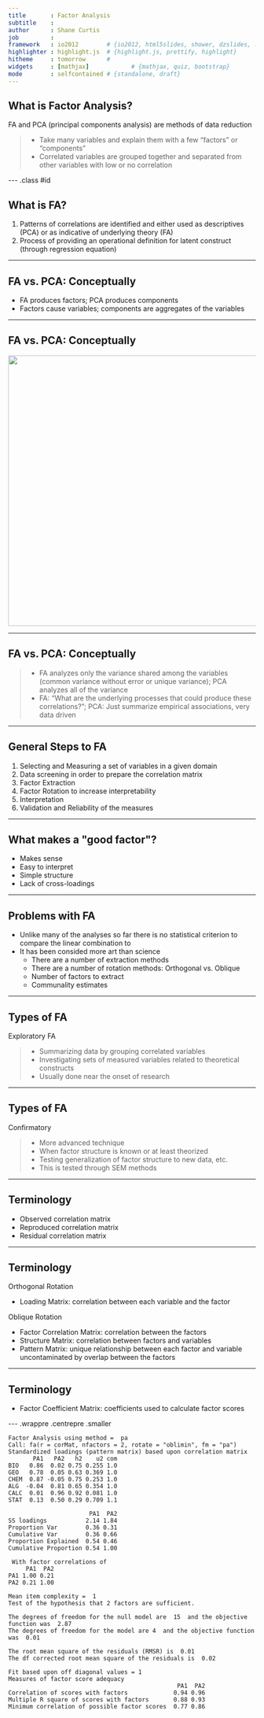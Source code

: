 ```yaml
---
title       : Factor Analysis
subtitle    : 
author      : Shane Curtis
job         : 
framework   : io2012        # {io2012, html5slides, shower, dzslides, ...}
highlighter : highlight.js  # {highlight.js, prettify, highlight}
hitheme     : tomorrow      # 
widgets     : [mathjax]            # {mathjax, quiz, bootstrap}
mode        : selfcontained # {standalone, draft}
---
```


## What is Factor Analysis?

FA and PCA (principal components analysis) are methods of data reduction
> - Take many variables and explain them with a few “factors” or “components”
> - Correlated variables are grouped together and separated from other variables with low or no correlation




--- .class #id 

## What is FA?

1. Patterns of correlations are identified and either used as descriptives (PCA) or as indicative of underlying theory (FA)
2. Process of providing an operational definition for latent construct (through regression equation)

---

## FA vs. PCA: Conceptually

- FA produces factors; PCA produces components
- Factors cause variables; components are aggregates of the variables

---

## FA vs. PCA: Conceptually

<img src="../assets/img/FAPCA.jpeg" height="550" />

---

## FA vs. PCA: Conceptually

> - FA analyzes only the variance shared among the variables (common variance without error or unique variance); PCA analyzes all of the variance
> - FA: “What are the underlying processes that could produce these correlations?”; PCA: Just summarize empirical associations, very data driven

---

## General Steps to FA

1. Selecting and Measuring a set of variables in a given domain
2. Data screening in order to prepare the correlation matrix
3. Factor Extraction
4. Factor Rotation to increase interpretability 
5. Interpretation
6. Validation and Reliability of the measures

---

## What makes a "good factor"?

- Makes sense
- Easy to interpret
- Simple structure
- Lack of cross-loadings

---

## Problems with FA

- Unlike many of the analyses so far there is no statistical criterion to compare the linear combination to
- It has been consided more art than science
  - There are a number of extraction methods
  - There are a number of rotation methods: Orthogonal vs. Oblique
  - Number of factors to extract
  - Communality estimates

---

## Types of FA

Exploratory FA
> - Summarizing data by grouping correlated variables
> - Investigating sets of measured variables related to theoretical constructs
> - Usually done near the onset of research

---

## Types of FA

Confirmatory
> - More advanced technique
> - When factor structure is known or at least theorized
> - Testing generalization of factor structure to new data, etc.
> - This is tested through SEM methods

---

## Terminology

- Observed correlation matrix
- Reproduced correlation matrix
- Residual correlation matrix

---

## Terminology

Orthogonal Rotation
- Loading Matrix: correlation between each variable and the factor

Oblique Rotation
- Factor Correlation Matrix: correlation between the factors
- Structure Matrix: correlation between factors and variables
- Pattern Matrix: unique relationship between each factor and variable uncontaminated by overlap between the factors

---

## Terminology

- Factor Coefficient Matrix: coefficients used to calculate factor scores

--- .wrappre .centrepre .smaller


```
Factor Analysis using method =  pa
Call: fa(r = corMat, nfactors = 2, rotate = "oblimin", fm = "pa")
Standardized loadings (pattern matrix) based upon correlation matrix
       PA1   PA2   h2    u2 com
BIO   0.86  0.02 0.75 0.255 1.0
GEO   0.78  0.05 0.63 0.369 1.0
CHEM  0.87 -0.05 0.75 0.253 1.0
ALG  -0.04  0.81 0.65 0.354 1.0
CALC  0.01  0.96 0.92 0.081 1.0
STAT  0.13  0.50 0.29 0.709 1.1

                       PA1  PA2
SS loadings           2.14 1.84
Proportion Var        0.36 0.31
Cumulative Var        0.36 0.66
Proportion Explained  0.54 0.46
Cumulative Proportion 0.54 1.00

 With factor correlations of 
     PA1  PA2
PA1 1.00 0.21
PA2 0.21 1.00

Mean item complexity =  1
Test of the hypothesis that 2 factors are sufficient.

The degrees of freedom for the null model are  15  and the objective function was  2.87
The degrees of freedom for the model are 4  and the objective function was  0.01 

The root mean square of the residuals (RMSR) is  0.01 
The df corrected root mean square of the residuals is  0.02 

Fit based upon off diagonal values = 1
Measures of factor score adequacy             
                                                PA1  PA2
Correlation of scores with factors             0.94 0.96
Multiple R square of scores with factors       0.88 0.93
Minimum correlation of possible factor scores  0.77 0.86
```

